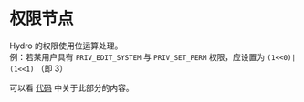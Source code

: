 # 权限节点

Hydro 的权限使用位运算处理。  
例：若某用户具有 `PRIV_EDIT_SYSTEM` 与 `PRIV_SET_PERM` 权限，应设置为 `(1<<0)|(1<<1)` （即 3）

可以看 [代码](https://github.com/hydro-dev/Hydro/blob/master/packages/hydrooj/src/model/builtin.ts) 中关于此部分的内容。
